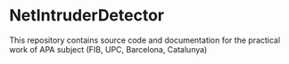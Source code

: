# NetIntruderDetector
This repository contains source code and documentation for the practical work of APA subject (FIB, UPC, Barcelona, Catalunya)
